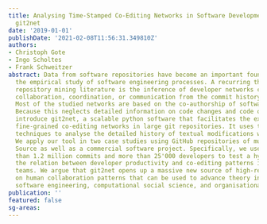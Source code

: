 ```yaml
---
title: Analysing Time-Stamped Co-Editing Networks in Software Development Teams using
  git2net
date: '2019-01-01'
publishDate: '2021-02-08T11:56:31.349810Z'
authors:
- Christoph Gote
- Ingo Scholtes
- Frank Schweitzer
abstract: Data from software repositories have become an important foundation for
  the empirical study of software engineering processes. A recurring theme in the
  repository mining literature is the inference of developer networks capturing e.g.
  collaboration, coordination, or communication from the commit history of projects.
  Most of the studied networks are based on the co-authorship of software artefacts.
  Because this neglects detailed information on code changes and code ownership we
  introduce git2net, a scalable python software that facilitates the extraction of
  fine-grained co-editing networks in large git repositories. It uses text mining
  techniques to analyse the detailed history of textual modifications within files.
  We apply our tool in two case studies using GitHub repositories of multiple Open
  Source as well as a commercial software project. Specifically, we use data on more
  than 1.2 million commits and more than 25'000 developers to test a hypothesis on
  the relation between developer productivity and co-editing patterns in software
  teams. We argue that git2net opens up a massive new source of high-resolution data
  on human collaboration patterns that can be used to advance theory in empirical
  software engineering, computational social science, and organisational studies.
publication: ''
featured: false
sg-areas:
---
```


